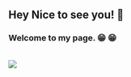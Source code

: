 
## Hey Nice to see you! :wave:
### Welcome to my page. :grin: :grin:
<br/>
<img src="https://image.freepik.com/foto-gratis/concepto-diseno-web-dibujos_1134-77.jpg"/><br/>




